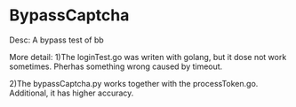 # BypassCaptcha
Desc:
A bypass test of bb

More detail:
1)The loginTest.go was writen with golang, but it dose not work sometimes. Pherhas something wrong caused by timeout.

2)The bypassCaptcha.py works together with the processToken.go. Additional, it has higher accuracy.


